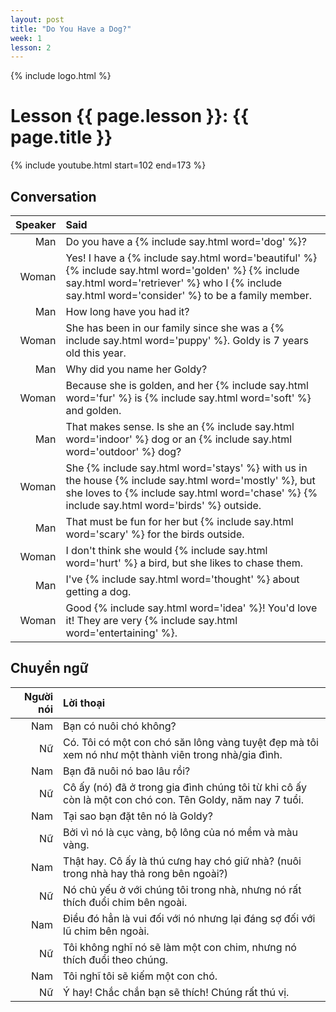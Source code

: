 ```yaml
---
layout: post
title: "Do You Have a Dog?"
week: 1
lesson: 2
---
```


{% include logo.html %}

# Lesson {{ page.lesson }}: {{ page.title }}

{% include youtube.html start=102 end=173 %}

## Conversation

Speaker | Said
---: | :---
Man | Do you have a {% include say.html word='dog' %}?
Woman | Yes! I have a {% include say.html word='beautiful' %} {% include say.html word='golden' %} {% include say.html word='retriever' %} who I {% include say.html word='consider' %} to be a family member.
Man | How long have you had it?
Woman | She has been in our family since she was a {% include say.html word='puppy' %}. Goldy is 7 years old this year.
Man | Why did you name her Goldy?
Woman | Because she is golden, and her {% include say.html word='fur' %} is {% include say.html word='soft' %} and golden.
Man | That makes sense. Is she an {% include say.html word='indoor' %} dog or an {% include say.html word='outdoor' %} dog?
Woman | She {% include say.html word='stays' %} with us in the house {% include say.html word='mostly' %}, but she loves to {% include say.html word='chase' %} {% include say.html word='birds' %} outside.
Man | That must be fun for her but {% include say.html word='scary' %} for the birds outside.
Woman | I don't think she would {% include say.html word='hurt' %} a bird, but she likes to chase them.
Man | I've {% include say.html word='thought' %} about getting a dog.
Woman | Good {% include say.html word='idea' %}! You'd love it! They are very {% include say.html word='entertaining' %}.

## Chuyển ngữ

Người nói| Lời thoại
---: | :---
Nam | Bạn có nuôi chó không?
Nữ | Có. Tôi có một con chó săn lông vàng tuyệt đẹp mà tôi xem nó như một thành viên trong nhà/gia đình.
Nam | Bạn đã nuôi nó bao lâu rồi?
Nữ | Cô ấy (nó) đã ở trong gia đình chúng tôi từ khi cô ấy còn là một con chó con. Tên Goldy, năm nay 7 tuổi.
Nam | Tại sao bạn đặt tên nó là Goldy?
Nữ | Bởi vì nó là cục vàng, bộ lông của nó mềm và màu vàng.
Nam | Thật hay. Cô ấy là thú cưng hay chó giữ nhà? (nuôi trong nhà hay thả rong bên ngoài?)
Nữ | Nó chủ yếu ở với chúng tôi trong nhà, nhưng nó rất thích đuổi chim bên ngoài.
Nam | Điều đó hẳn là vui đối với nó nhưng lại đáng sợ đối với lũ chim bên ngoài.
Nữ | Tôi không nghĩ nó sẽ làm  một con chim, nhưng nó thích đuổi theo chúng.
Nam | Tôi nghĩ tôi sẽ kiếm một con chó.
Nữ | Ý hay! Chắc chắn bạn sẽ thích! Chúng rất thú vị.
